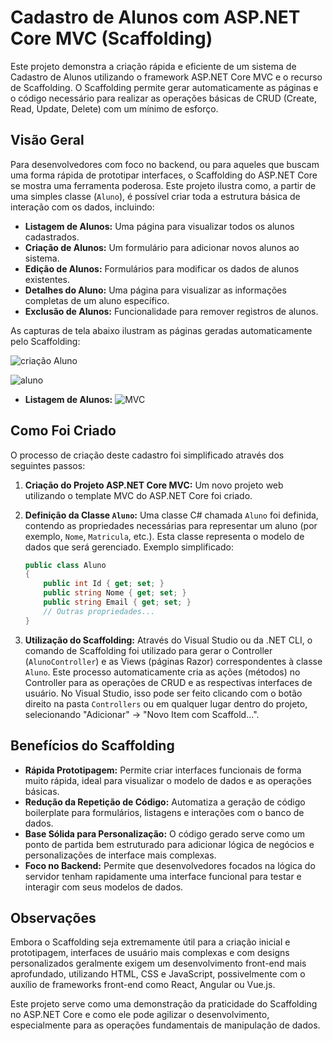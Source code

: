 # Cadastro de Alunos com ASP.NET Core MVC (Scaffolding)

Este projeto demonstra a criação rápida e eficiente de um sistema de Cadastro de Alunos utilizando o framework ASP.NET Core MVC e o recurso de Scaffolding. O Scaffolding permite gerar automaticamente as páginas e o código necessário para realizar as operações básicas de CRUD (Create, Read, Update, Delete) com um mínimo de esforço.

## Visão Geral

Para desenvolvedores com foco no backend, ou para aqueles que buscam uma forma rápida de prototipar interfaces, o Scaffolding do ASP.NET Core se mostra uma ferramenta poderosa. Este projeto ilustra como, a partir de uma simples classe (`Aluno`), é possível criar toda a estrutura básica de interação com os dados, incluindo:

* **Listagem de Alunos:** Uma página para visualizar todos os alunos cadastrados.
* **Criação de Alunos:** Um formulário para adicionar novos alunos ao sistema.
* **Edição de Alunos:** Formulários para modificar os dados de alunos existentes.
* **Detalhes do Aluno:** Uma página para visualizar as informações completas de um aluno específico.
* **Exclusão de Alunos:** Funcionalidade para remover registros de alunos.

As capturas de tela abaixo ilustram as páginas geradas automaticamente pelo Scaffolding:

![criação Aluno](https://github.com/user-attachments/assets/e79525ed-c973-4f95-9f69-69a1426f2e30)

![aluno](https://github.com/user-attachments/assets/f3788876-e2cc-4de0-9d6d-aac661f85adc)


* **Listagem de Alunos:**
  ![MVC](https://github.com/user-attachments/assets/d98cbe26-4212-4278-9d05-345701e56867)

## Como Foi Criado

O processo de criação deste cadastro foi simplificado através dos seguintes passos:

1.  **Criação do Projeto ASP.NET Core MVC:** Um novo projeto web utilizando o template MVC do ASP.NET Core foi criado.
2.  **Definição da Classe `Aluno`:** Uma classe C# chamada `Aluno` foi definida, contendo as propriedades necessárias para representar um aluno (por exemplo, `Nome`, `Matricula`, etc.). Esta classe representa o modelo de dados que será gerenciado. Exemplo simplificado:

    ```csharp
    public class Aluno
    {
        public int Id { get; set; }
        public string Nome { get; set; }
        public string Email { get; set; }
        // Outras propriedades...
    }
    ```

3.  **Utilização do Scaffolding:** Através do Visual Studio ou da .NET CLI, o comando de Scaffolding foi utilizado para gerar o Controller (`AlunoController`) e as Views (páginas Razor) correspondentes à classe `Aluno`. Este processo automaticamente cria as ações (métodos) no Controller para as operações de CRUD e as respectivas interfaces de usuário. No Visual Studio, isso pode ser feito clicando com o botão direito na pasta `Controllers` ou em qualquer lugar dentro do projeto, selecionando "Adicionar" -> "Novo Item com Scaffold...".

## Benefícios do Scaffolding

* **Rápida Prototipagem:** Permite criar interfaces funcionais de forma muito rápida, ideal para visualizar o modelo de dados e as operações básicas.
* **Redução da Repetição de Código:** Automatiza a geração de código boilerplate para formulários, listagens e interações com o banco de dados.
* **Base Sólida para Personalização:** O código gerado serve como um ponto de partida bem estruturado para adicionar lógica de negócios e personalizações de interface mais complexas.
* **Foco no Backend:** Permite que desenvolvedores focados na lógica do servidor tenham rapidamente uma interface funcional para testar e interagir com seus modelos de dados.

## Observações

Embora o Scaffolding seja extremamente útil para a criação inicial e prototipagem, interfaces de usuário mais complexas e com designs personalizados geralmente exigem um desenvolvimento front-end mais aprofundado, utilizando HTML, CSS e JavaScript, possivelmente com o auxílio de frameworks front-end como React, Angular ou Vue.js.

Este projeto serve como uma demonstração da praticidade do Scaffolding no ASP.NET Core e como ele pode agilizar o desenvolvimento, especialmente para as operações fundamentais de manipulação de dados.





